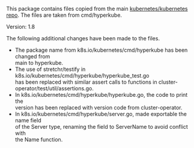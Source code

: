 This package contains files copied from the main [kubernetes/kubernetes repo](https://github.com/kubernetes/kubernetes).
The files are taken from cmd/hyperkube.

Version: 1.8

The following additional changes have been made to the files.
- The package name from k8s.io/kubernetes/cmd/hyperkube has been changed from  
main to hyperkube.
- The use of stretchr/testify in k8s.io/kubernetes/cmd/hyperkube/hyperkube_test.go  
has been replaced with similar assert calls to functions in cluster-operator/test/util/assertions.go.
- In k8s.io/kubernetes/cmd/hyperkube/hyperkube.go, the code to print the  
version has been replaced with version code from cluster-operator.
- In k8s.io/kubernetes/cmd/hyperkube/server.go, made exportable the name field  
of the Server type, renaming the field to ServerName to avoid conflict with  
the Name function.